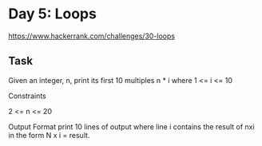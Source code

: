 # Day 5: Loops

https://www.hackerrank.com/challenges/30-loops

## Task

Given an integer, n, print its first 10 multiples n * i where 1 <= i <= 10

Constraints

2 <= n <= 20

Output Format
print 10 lines of output where line i contains the result of nxi in the form N x i = result. 

